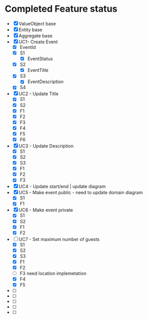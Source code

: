 # Completed Feature status

* [x] ValueObject base
* [x] Entity base
* [x] Aggregate base
* [x] UC1- Create Event
  * [x] EventId
  * [x] S1
    * [x] EventStatus
  * [x] S2
    * [x] EventTitle
  * [x] S3
    * [x] EventDescription
  * [x] S4
* [x] UC2 - Update Title
  * [x] S1
  * [x] S2
  * [x] F1
  * [x] F2
  * [x] F3
  * [x] F4
  * [x] F5
  * [x] F6
* [x] UC3 - Update Description
  * [x] S1
  * [x] S2
  * [x] S3
  * [x] F1
  * [x] F2
  * [x] F3
* [x] UC4 - Update start/end | update diagram
* [x] UC5 - Make event public - need to update domain diagram
  * [x] S1
  * [x] F1
* [x] UC6 - Make event private
  * [x] S1
  * [x] S2
  * [x] F1
  * [x] F2
* [ ] UC7 - Set maximum number of guests
  * [x] S1
  * [x] S2
  * [x] S3
  * [x] F1
  * [x] F2
  * [ ] F3 need location implemetation
  * [x] F4
  * [x] F5
* [ ] 
* [ ] 
* [ ] 
* [ ] 
* [ ] 